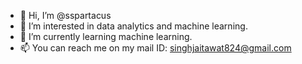 - 👋 Hi, I’m @sspartacus
- 👀 I’m interested in data analytics and machine learning.
- 🌱 I’m currently learning machine learning.
- 📫 You can reach me on my mail ID: singhjaitawat824@gmail.com

<!---
sspartacus/sspartacus is a ✨ special ✨ repository because its `README.md` (this file) appears on your GitHub profile.
You can click the Preview link to take a look at your changes.
--->
